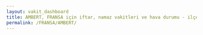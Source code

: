 ```yaml
---
layout: vakit_dashboard
title: AMBERT, FRANSA için iftar, namaz vakitleri ve hava durumu - ilçe/eyalet seç
permalink: /FRANSA/AMBERT/
---
```


<script type="text/javascript">
  var GLOBAL_COUNTRY = 'FRANSA';
  var GLOBAL_CITY = 'AMBERT';
  var GLOBAL_STATE = '';
  var lat = 72;
  var lon = 21;
</script>
